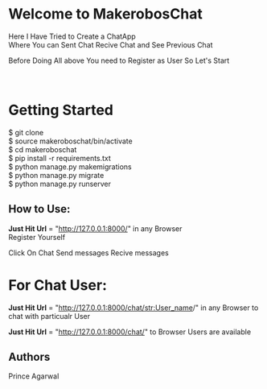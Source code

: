 # Welcome to MakerobosChat

Here I Have Tried to Create a ChatApp   <br />
Where You can
Sent Chat
Recive Chat
and See Previous Chat 

Before Doing All above You need to Register as User
So Let's Start <br />
<br />
<br /> 
# Getting Started <br />

$ git clone <br />
$ source makeroboschat/bin/activate <br />
$ cd makeroboschat <br />
$ pip install -r requirements.txt<br />
$ python manage.py makemigrations <br />
$ python manage.py migrate <br />
$ python manage.py runserver <br />


## How to Use: <br />

**Just Hit Url** = "http://127.0.0.1:8000/" in any Browser <br />
Register Yourself

Click On Chat
Send messages
Recive messages

# For Chat User:
**Just Hit Url** = "http://127.0.0.1:8000/chat/<str:User_name>/" in any Browser to chat with particualr User <br />

**Just Hit Url** = "http://127.0.0.1:8000/chat/" to Browser Users are available<br />




## Authors <br />
Prince Agarwal 
